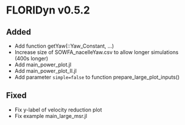 # FLORIDyn v0.5.2
## Added
- Add function getYaw(::Yaw_Constant, ...)
- Increase size of SOWFA_nacelleYaw.csv to allow longer simulations (400s longer)
- Add main_power_plot.jl
- Add main_power_plot_II.jl
- Add parameter `simple=false` to function prepare_large_plot_inputs()

## Fixed
- Fix y-label of velocity reduction plot
- Fix example main_large_msr.jl

